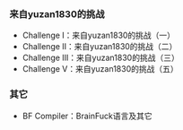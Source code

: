 ### 来自yuzan1830的挑战
- Challenge I：来自yuzan1830的挑战（一）
- Challenge II：来自yuzan1830的挑战（二）
- Challenge III：来自yuzan1830的挑战（三）
- Challenge V：来自yuzan1830的挑战（五）

### 其它
- BF Compiler：BrainFuck语言及其它
